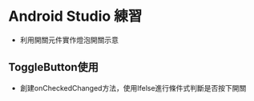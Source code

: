 # Android Studio 練習
 
  - 利用開關元件實作燈泡開關示意
  
## ToggleButton使用

  - 創建onCheckedChanged方法，使用Ifelse進行條件式判斷是否按下開關